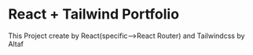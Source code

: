 # React + Tailwind Portfolio
 This Project create by React(specific-->React Router) and Tailwindcss by Altaf
